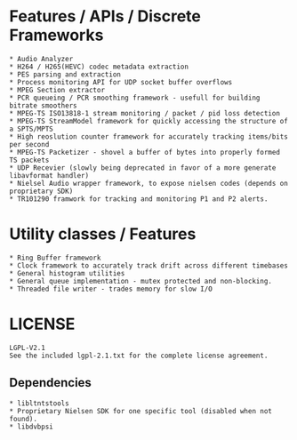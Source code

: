 # Features / APIs / Discrete Frameworks
    * Audio Analyzer
	* H264 / H265(HEVC) codec metadata extraction
	* PES parsing and extraction
	* Process monitoring API for UDP socket buffer overflows
	* MPEG Section extractor
	* PCR queueing / PCR smoothing framework - usefull for building bitrate smoothers
	* MPEG-TS ISO13818-1 stream monitoring / packet / pid loss detection
	* MPEG-TS StreamModel framework for quickly accessing the structure of a SPTS/MPTS
	* High reoslution counter framework for accurately tracking items/bits per second
	* MPEG-TS Packetizer - shovel a buffer of bytes into properly formed TS packets
	* UDP Recevier (slowly being deprecated in favor of a more generate libavformat handler)
    * Nielsel Audio wrapper framework, to expose nielsen codes (depends on proprietary SDK)
    * TR101290 framwork for tracking and monitoring P1 and P2 alerts.

# Utility classes / Features
    * Ring Buffer framework
    * Clock framework to accurately track drift across different timebases
	* General histogram utilities
    * General queue implementation - mutex protected and non-blocking.
	* Threaded file writer - trades memory for slow I/O

# LICENSE

	LGPL-V2.1
	See the included lgpl-2.1.txt for the complete license agreement.

## Dependencies
	* libltntstools
	* Proprietary Nielsen SDK for one specific tool (disabled when not found).
	* libdvbpsi

